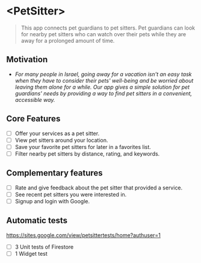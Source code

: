 # \<PetSitter>

> This app connects pet guardians to pet sitters. Pet guardians can look for nearby pet sitters who can watch over their pets while they are away for a prolonged amount of time.  

## Motivation

* *For many people in Israel, going away for a vacation isn't an easy task when they have to consider their pets' well-being and be worried about leaving them alone for a while. Our app gives a simple solution for pet guardians' needs by providing a way to find pet sitters in a convenient, accessible way.* 

## Core Features

* [ ] Offer your services as a pet sitter.
* [ ] View pet sitters around your location.
* [ ] Save your favorite pet sitters for later in a favorites list.
* [ ] Filter nearby pet sitters by distance, rating, and keywords.

## Complementary features

* [ ] Rate and give feedback about the pet sitter that provided a service.
* [ ] See recent pet sitters you were interested in. 
* [ ] Signup and login with Google.

## Automatic tests 
https://sites.google.com/view/petsittertests/home?authuser=1

* [ ] 3 Unit tests of Firestore
* [ ] 1 Widget test
